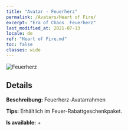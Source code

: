 ```yaml
---
title: "Avatar - Feuerherz"
permalink: /Avatars/Heart of Fire/
excerpt: "Era of Chaos  Feuerherz"
last_modified_at: 2021-07-13
locale: de
ref: "Heart of Fire.md"
toc: false
classes: wide
---
```

 ![Feuerherz](/images/a/avatarFrame_23.png)

## Details

 **Beschreibung:** Feuerherz-Avatarrahmen 

 **Tips:** Erhältlich im Feuer-Rabattgeschenkpaket. 

 **Is available:**  + 

